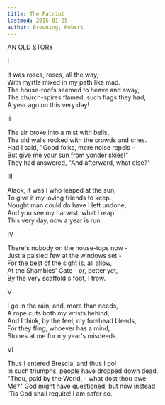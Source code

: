 ```yaml
---
title: The Patriot
lastmod: 2015-01-25
author: Browning, Robert
---
```


AN OLD STORY  

I  

It was roses, roses, all the way,  
With myrtle mixed in my path like mad.  
The house-roofs seemed to heave and sway,  
The church-spires flamed, such flags they had,  
A year ago on this very day!  

II  

The air broke into a mist with bells,  
The old walls rocked with the crowds and cries.  
Had I said, &quot;Good folks, mere noise repels -  
But give me your sun from yonder skies!&quot;  
They had answered, &quot;And afterward, what else?&quot;  

III  

Alack, it was I who leaped at the sun,  
To give it my loving friends to keep.  
Nought man could do have I left undone,  
And you see my harvest, what I reap  
This very day, now a year is run.  

IV  

There's nobody on the house-tops now -  
Just a palsied few at the windows set -  
For the best of the sight is, all allow,  
At the Shambles' Gate - or, better yet,  
By the very scaffold's foot, I trow.  

V  

I go in the rain, and, more than needs,  
A rope cuts both my wrists behind,  
And I think, by the feel, my forehead bleeds,  
For they fling, whoever has a mind,  
Stones at me for my year's misdeeds.  

VI  

Thus I entered Brescia, and thus I go!  
In such triumphs, people have dropped down dead.  
&quot;Thou, paid by the World, - what dost thou owe  
Me?&quot; God might have questioned; but now instead  
'Tis God shall requite! I am safer so.<br />

